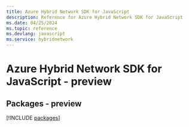 ```yaml
---
title: Azure Hybrid Network SDK for JavaScript
description: Reference for Azure Hybrid Network SDK for JavaScript
ms.date: 04/25/2024
ms.topic: reference
ms.devlang: javascript
ms.service: hybridnetwork
---
```

# Azure Hybrid Network SDK for JavaScript - preview
## Packages - preview
[!INCLUDE [packages](hybrid-network-index.md)]